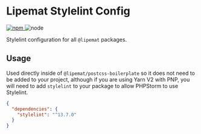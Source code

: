 # Lipemat Stylelint Config

<p>
<a href="https://www.npmjs.com/package/@lipemat/stylelint-config">
<img alt="npm" src="https://img.shields.io/npm/v/@lipemat/stylelint-config.svg">
</a>
    <img alt="node" src="https://img.shields.io/node/v/@lipemat/stylelint-config.svg">
</p>

Stylelint configuration for all `@lipemat` packages.

## Usage

Used directly inside of `@lipemat/postcss-boilerplate` so it does not need to be added to your project,
although if you are using Yarn V2 with PNP, you will need to add `stylelint` to your package to
allow PHPStorm to use Stylelint.

```json
{
  "dependencies": {
    "stylelint": "^13.7.0"
  }
}

```